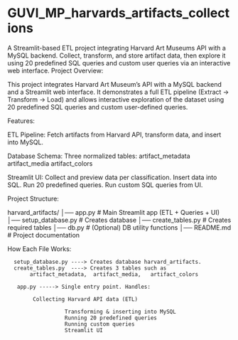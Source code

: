 # GUVI_MP_harvards_artifacts_collections
A Streamlit-based ETL project integrating Harvard Art Museums API with a MySQL backend. Collect, transform, and store artifact data, then explore it using 20 predefined SQL queries and custom user queries via an interactive web interface.
Project Overview:

This project integrates Harvard Art Museum’s API with a MySQL backend and a Streamlit web interface.
It demonstrates a full ETL pipeline (Extract → Transform → Load) and allows interactive exploration of the dataset using 20 predefined SQL queries and custom user-defined queries.

Features:

ETL Pipeline: Fetch artifacts from Harvard API, transform data, and insert into MySQL.

Database Schema: Three normalized tables:
       artifact_metadata
       artifact_media
       artifact_colors

Streamlit UI:
         Collect and preview data per classification.
         Insert data into SQL.
         Run 20 predefined queries.
         Run custom SQL queries from UI.

Project Structure:

harvard_artifacts/
│── app.py              # Main Streamlit app (ETL + Queries + UI)
│── setup_database.py   # Creates database
│── create_tables.py    # Creates required tables
│── db.py               # (Optional) DB utility functions
│── README.md           # Project documentation

How Each File Works:

      setup_database.py ----> Creates database harvard_artifacts.
      create_tables.py  ----> Creates 3 tables such as
           artifact_metadata,  artifact_media,   artifact_colors

       app.py -----> Single entry point. Handles:

            Collecting Harvard API data (ETL)
            
                      Transforming & inserting into MySQL
                      Running 20 predefined queries
                      Running custom queries
                      Streamlit UI
